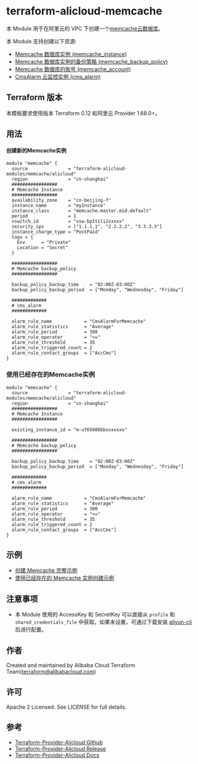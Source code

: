  terraform-alicloud-memcache
=====================================================================


本 Module 用于在阿里云的 VPC 下创建一个[memcache云数据库](https://help.aliyun.com/product/26528.html)。

本 Module 支持创建以下资源:

* [Memcache 数据库实例 (memcache_instance)](https://www.terraform.io/docs/providers/alicloud/r/kvstore_instances.html)
* [Memcache 数据库实例的备份策略 (memcache_backup_policy)](https://www.terraform.io/docs/providers/alicloud/r/kvstore_backup_policy.html)
* [Memcache 数据库的账号 (memcache_account)](https://www.terraform.io/docs/providers/alicloud/r/kvstore_account.html)
* [CmsAlarm 云监控实例 (cms_alarm)](https://www.terraform.io/docs/providers/alicloud/r/cms_alarm.html)

## Terraform 版本

本模板要求使用版本 Terraform 0.12 和阿里云 Provider 1.68.0+。

## 用法

#### 创建新的Memcache实例

```hcl
module "memcache" {
  source               = "terraform-alicloud-modules/memcache/alicloud"
  region               = "cn-shanghai"
  #################
  # Memcache Instance
  #################
  availability_zone    = "cn-beijing-f"
  instance_name        = "myInstance"
  instance_class       = "memcache.master.mid.default"
  period               = 1
  vswitch_id           = "vsw-bp1tili2xxxxx"
  security_ips         = ["1.1.1.1", "2.2.2.2", "3.3.3.3"]
  instance_charge_type = "PostPaid"
  tags = {
    Env      = "Private"
    Location = "Secret"
  }

  #################
  # Memcache backup_policy
  #################

  backup_policy_backup_time    = "02:00Z-03:00Z"
  backup_policy_backup_period  = ["Monday", "Wednesday", "Friday"]

  #############
  # cms_alarm
  #############

  alarm_rule_name            = "CmsAlarmForMemcache"
  alarm_rule_statistics      = "Average"
  alarm_rule_period          = 300
  alarm_rule_operator        = "<="
  alarm_rule_threshold       = 35
  alarm_rule_triggered_count = 2
  alarm_rule_contact_groups  = ["AccCms"]
}
```

### 使用已经存在的Memcache实例

```hcl
module "memcache" {
  source               = "terraform-alicloud-modules/memcache/alicloud"
  region               = "cn-shanghai"
  #################
  # Memcache Instance
  #################

  existing_instance_id = "m-uf65086bbxxxxxxx"

  #################
  # Memcache backup_policy
  #################

  backup_policy_backup_time    = "02:00Z-03:00Z"
  backup_policy_backup_period  = ["Monday", "Wednesday", "Friday"]

  #############
  # cms_alarm
  #############

  alarm_rule_name            = "CmsAlarmForMemcache"
  alarm_rule_statistics      = "Average"
  alarm_rule_period          = 300
  alarm_rule_operator        = "<="
  alarm_rule_threshold       = 35
  alarm_rule_triggered_count = 2
  alarm_rule_contact_groups  = ["AccCms"]
}
```

## 示例

* [创建 Memcache 完整示例](https://github.com/terraform-alicloud-modules/terraform-alicloud-memcache/tree/master/examples/complete)
* [使用已经存在的 Memcache 实例创建示例](https://github.com/terraform-alicloud-modules/terraform-alicloud-memcache/tree/master/examples/using-existing-memcache-instance)

## 注意事项

* 本 Module 使用的 AccessKey 和 SecretKey 可以直接从 `profile` 和 `shared_credentials_file` 中获取。如果未设置，可通过下载安装 [aliyun-cli](https://github.com/aliyun/aliyun-cli#installation) 后进行配置。

作者
-------
Created and maintained by Alibaba Cloud Terraform Team(terraform@alibabacloud.com)

许可
----
Apache 2 Licensed. See LICENSE for full details.

参考
---------
* [Terraform-Provider-Alicloud Github](https://github.com/terraform-providers/terraform-provider-alicloud)
* [Terraform-Provider-Alicloud Release](https://releases.hashicorp.com/terraform-provider-alicloud/)
* [Terraform-Provider-Alicloud Docs](https://www.terraform.io/docs/providers/alicloud/index.html)


